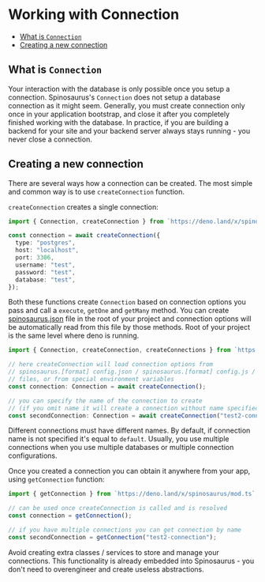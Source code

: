 # Working with Connection

- [What is `Connection`](#what-is-connection)
- [Creating a new connection](#creating-a-new-connection)

## What is `Connection`

Your interaction with the database is only possible once you setup a connection. Spinosaurus's `Connection` does not
setup a database connection as it might seem. Generally, you must create connection only once in your application
bootstrap, and close it after you completely finished working with the database. In practice, if you are building a
backend for your site and your backend server always stays running - you never close a connection.

## Creating a new connection

There are several ways how a connection can be created. The most simple and common way is to use `createConnection`
function.

`createConnection` creates a single connection:

```typescript
import { Connection, createConnection } from `https://deno.land/x/spinosaurus/mod.ts`;

const connection = await createConnection({
  type: "postgres",
  host: "localhost",
  port: 3306,
  username: "test",
  password: "test",
  database: "test",
});
```

Both these functions create `Connection` based on connection options you pass and call a `execute`, `getOne` and
`getMany` method. You can create [spinosaurus.json](./01_using-configs.md) file in the root of your project and
connection options will be automatically read from this file by those methods. Root of your project is the same level
where deno is running.

```typescript
import { Connection, createConnection, createConnections } from `https://deno.land/x/spinosaurus/mod.ts`;

// here createConnection will load connection options from
// spinosaurus.[format] config.json / spinosaurus.[format] config.js / spinosaurus.[format] config.yml / spinosaurus.[format] config.env / spinosaurus.[format] config.xml
// files, or from special environment variables
const connection: Connection = await createConnection();

// you can specify the name of the connection to create
// (if you omit name it will create a connection without name specified)
const secondConnection: Connection = await createConnection("test2-connection");
```

Different connections must have different names. By default, if connection name is not specified it's equal to
`default`. Usually, you use multiple connections when you use multiple databases or multiple connection configurations.

Once you created a connection you can obtain it anywhere from your app, using `getConnection` function:

```typescript
import { getConnection } from `https://deno.land/x/spinosaurus/mod.ts`;

// can be used once createConnection is called and is resolved
const connection = getConnection();

// if you have multiple connections you can get connection by name
const secondConnection = getConnection("test2-connection");
```

Avoid creating extra classes / services to store and manage your connections. This functionality is already embedded
into Spinosaurus - you don't need to overengineer and create useless abstractions.
